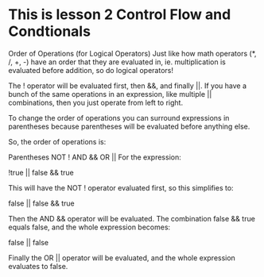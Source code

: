 # This is lesson 2 Control Flow and Condtionals

Order of Operations (for Logical Operators)
Just like how math operators (*, /, +, -) have an order that they are evaluated in, ie. multiplication is evaluated before addition, so do logical operators!

The ! operator will be evaluated first, then &&, and finally ||. If you have a bunch of the same operations in an expression, like multiple || combinations, then you just operate from left to right.

To change the order of operations you can surround expressions in parentheses because parentheses will be evaluated before anything else.

So, the order of operations is:

Parentheses
NOT !
AND &&
OR ||
For the expression:

!true || false && true

This will have the NOT ! operator evaluated first, so this simplifies to:

false || false && true

Then the AND && operator will be evaluated. The combination false && true equals false, and the whole expression becomes:

false || false

Finally the OR || operator will be evaluated, and the whole expression evaluates to false.
